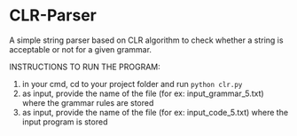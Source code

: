 # CLR-Parser
A simple string parser based on CLR algorithm to check whether a string is acceptable or not for a given grammar. 

INSTRUCTIONS TO RUN THE PROGRAM:
1. in your cmd, cd to your project folder and run `python clr.py`
2. as input, provide the name of the file (for ex: input_grammar_5.txt) where the grammar rules are stored
3. as input, provide the name of the file (for ex: input_code_5.txt) where the input program is stored

